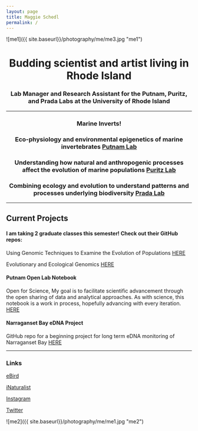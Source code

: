 ```yaml
---
layout: page
title: Maggie Schedl
permalink: /
---
```


![me1]({{ site.baseurl}}/photography/me/me3.jpg "me1")

# <center>Budding scientist and artist living in Rhode Island</center>
### <center>Lab Manager and Research Assistant for the Putnam, Puritz, and Prada Labs at the University of Rhode Island</center>

------------------------

### <center>Marine Inverts!</center>

### <center>Eco-physiology and environmental epigenetics of marine invertebrates [Putnam Lab](http://putnamlab.com/)</center>
### <center>Understanding how natural and anthropogenic processes affect the evolution of marine populations [Puritz Lab](http://www.marineevoeco.com/)</center>
### <center>Combining ecology and evolution to understand patterns and processes underlying biodiversity [Prada Lab](https://www.carlosprada.org/)</center>

------------------------



## Current Projects



#### I am taking 2 graduate classes this semester! Check out their GitHub repos:

Using Genomic Techniques to Examine the Evolution of Populations [HERE](https://github.com/jpuritz/BIO_594_2019)

Evolutionary and Ecological Genomics [HERE](https://github.com/pradac/BIO594_2019)

#### Putnam Open Lab Notebook
Open for Science, My goal is to facilitate scientific advancement through the open sharing of data and analytical approaches. As with science, this notebook is a work in process, hopefully advancing with every iteration. [HERE](https://meschedl.github.io/MESPutnam_Open_Lab_Notebook/)

#### Narraganset Bay eDNA Project
GitHub repo for a beginning project for long term eDNA monitoring of Narraganset Bay [HERE](https://github.com/meschedl/Narragansett_Bay_eDNA)

---------------------

### Links

[eBird](https://ebird.org/profile/OTYxNDAx/)

[iNaturalist](https://www.inaturalist.org/people/maggieschedl)

[Instagram](https://www.instagram.com/letsbeestill/)

[Twitter](https://twitter.com/maggie_schedl)

![me2]({{ site.baseurl}}/photography/me/me1.jpg "me2")
